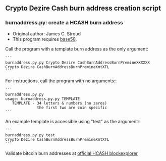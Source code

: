 ## Crypto Dezire Cash burn address creation script

### burnaddress.py: create a HCASH burn address

  - Original author: James C. Stroud
  - This program requires [base58](https://pypi.python.org/pypi/base58/0.2.1).

Call the program with a template burn address as the only argument:

    ```
    burnaddress.py.py Crypto Dezire CashBurnAddressBurnPremineXXXXXX
    Crypto Dezire CashBurnAddressBurnPremineXmtXTL
    ```

For instructions, call the program with no arguments::

    ```
    burnaddress.py.py
    usage: burnaddress.py.py TEMPLATE
       TEMPLATE - 34 letters & numbers (no zeros)
                  the first two are coin specific
    ```

An example template is accessible using "test" as the argument::

    ```
    burnaddress.py.py test
    Crypto Dezire CashBurnAddressBurnPremineXmtXTL
    ```

Validate bitcoin burn addresses at [official HCASH blockexplorer](https://explorer.HCASH.com/address/)

